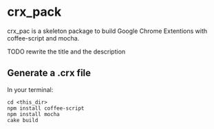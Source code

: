 crx_pack
======================================

crx_pac is a skeleton package to build Google Chrome Extentions
with coffee-script and mocha.

TODO rewrite the title and the description

Generate a .crx file
--------------------------------------

In your terminal:

	cd <this_dir>
	npm install coffee-script
	npm install mocha
	cake build
